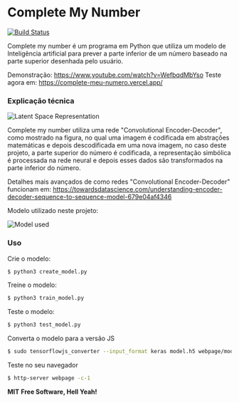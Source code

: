 # Complete My Number

[![Build Status](https://travis-ci.org/joemccann/dillinger.svg?branch=master)](https://travis-ci.org/joemccann/dillinger)

Complete my number é um programa em Python que utiliza um modelo de Inteligência artificial para prever a parte inferior de um número baseado na parte superior desenhada pelo usuário.

Demonstração: https://www.youtube.com/watch?v=WefbqdMbYso
Teste agora em: https://complete-meu-numero.vercel.app/

### Explicação técnica

![Latent Space Representation](https://miro.medium.com/max/3200/0*kHJ_LsPi-jz_CreZ.png)


Complete my number utiliza uma rede "Convolutional Encoder-Decoder", como mostrado na figura, no qual uma imagem é codificada em abstrações matemáticas e depois descodificada em uma nova imagem, no caso deste projeto, a parte superior do número é codificada, a representação simbólica é processada na rede neural e depois esses dados são transformados na parte inferior do número.

Detalhes mais avançados de como redes "Convolutional Encoder-Decoder" funcionam em: https://towardsdatascience.com/understanding-encoder-decoder-sequence-to-sequence-model-679e04af4346

Modelo utilizado neste projeto:

![Model used](https://i.ibb.co/X4rFR0Q/download-10.png)

### Uso

Crie o modelo:
```sh
$ python3 create_model.py
```

Treine o modelo:
```sh
$ python3 train_model.py
```

Teste o modelo:
```sh
$ python3 test_model.py
```

Converta o modelo para a versão JS 
```sh
$ sudo tensorflowjs_converter --input_format keras model.h5 webpage/model
```

Teste no seu navegador
```sh
$ http-server webpage -c-1 
```

**MIT**
**Free Software, Hell Yeah!**